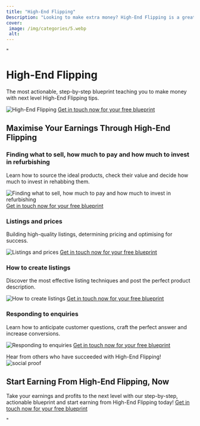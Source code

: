 ```yaml
---
title: "High-End Flipping"
Description: "Looking to make extra money? High-End Flipping is a great way for individual entrepreneurs to make additional income on the side. Learn how to buy and resell goods for a profit and start earning money today!"
cover: 
 image: /img/categories/5.webp
 alt: 
---
```


"<h1>High-End Flipping</h1>
<p>The most actionable, step-by-step blueprint teaching you to make money with next level High-End Flipping tips.</p> 
<img src="picture.jpg" alt="High-End Flipping">
<a href="/contact" class="btn btn-primary">Get in touch now for your free blueprint</a>

<h2>Maximise Your Earnings Through High-End Flipping</h2>

<h3>Finding what to sell, how much to pay and how much to invest in refurbishing</h3>
<p>Learn how to source the ideal products, check their value and decide how much to invest in rehabbing them.</p> 
<img src="picture1.jpg" alt="Finding what to sell, how much to pay and how much to invest in refurbishing">
<a href="/contact" class="btn btn-primary">Get in touch now for your free blueprint</a>

<h3>Listings and prices</h3>
<p>Building high-quality listings, determining pricing and optimising for success.</p> 
<img src="picture2.jpg" alt="Listings and prices">
<a href="/contact" class="btn btn-primary">Get in touch now for your free blueprint</a>

<h3>How to create listings</h3>
<p>Discover the most effective listing techniques and post the perfect product description.</p> 
<img src="picture3.jpg" alt="How to create listings">
<a href="/contact" class="btn btn-primary">Get in touch now for your free blueprint</a>

<h3>Responding to enquiries</h3>
<p>Learn how to anticipate customer questions, craft the perfect answer and increase conversions.</p> 
<img src="picture4.jpg" alt="Responding to enquiries">
<a href="/contact" class="btn btn-primary">Get in touch now for your free blueprint</a>

<p>Hear from others who have succeeded with High-End Flipping! <img src="picture5.jpg" alt="social proof">

<h2>Start Earning From High-End Flipping, Now</h2>
<p>Take your earnings and profits to the next level with our step-by-step, actionable blueprint and start earning from High-End Flipping today! <a href="/contact" class="btn btn-primary">Get in touch now for your free blueprint</a></p>"